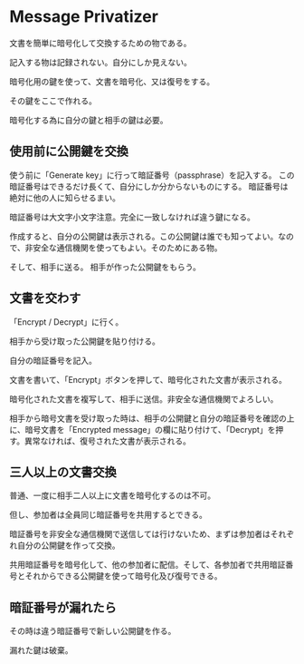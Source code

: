 # Message Privatizer

文書を簡単に暗号化して交換するための物である。

記入する物は記録されない。自分にしか見えない。


暗号化用の鍵を使って、文書を暗号化、又は復号をする。

その鍵をここで作れる。

暗号化する為に自分の鍵と相手の鍵は必要。


## 使用前に公開鍵を交換

使う前に「Generate key」に行って暗証番号（passphrase）を記入する。
この暗証番号はできるだけ長くて、自分にしか分からないものにする。
暗証番号は絶対に他の人に知らせるまい。

暗証番号は大文字小文字注意。完全に一致しなければ違う鍵になる。

作成すると、自分の公開鍵は表示される。この公開鍵は誰でも知ってよい。なので、非安全な通信機関を使ってもよい。そのためにある物。

そして、相手に送る。
相手が作った公開鍵をもらう。


## 文書を交わす

「Encrypt / Decrypt」に行く。

相手から受け取った公開鍵を貼り付ける。

自分の暗証番号を記入。

文書を書いて、「Encrypt」ボタンを押して、暗号化された文書が表示される。

暗号化された文書を複写して、相手に送信。非安全な通信機関でよろしい。

相手から暗号文書を受け取った時は、相手の公開鍵と自分の暗証番号を確認の上に、暗号文書を「Encrypted message」の欄に貼り付けて、「Decrypt」を押す。異常なければ、復号された文書が表示される。


## 三人以上の文書交換

普通、一度に相手二人以上に文書を暗号化するのは不可。

但し、参加者は全員同じ暗証番号を共用するとできる。

暗証番号を非安全な通信機関で送信しては行けないため、まずは参加者はそれぞれ自分の公開鍵を作って交換。

共用暗証番号を暗号化して、他の参加者に配信。そして、各参加者で共用暗証番号とそれからできる公開鍵を使って暗号化及び復号できる。


## 暗証番号が漏れたら

その時は違う暗証番号で新しい公開鍵を作る。

漏れた鍵は破棄。
